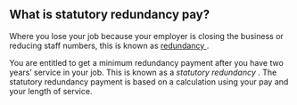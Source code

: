 ##  What is statutory redundancy pay?

Where you lose your job because your employer is closing the business or
reducing staff numbers, this is known as [ redundancy
](/en/employment/unemployment-and-redundancy/redundancy/what-is-redundancy/) .

You are entitled to get a minimum redundancy payment after you have two years’
service in your job. This is known as a _statutory redundancy_ . The statutory
redundancy payment is based on a calculation using your pay and your length of
service.
